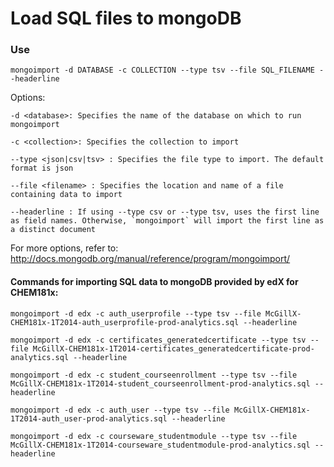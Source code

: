 # Load SQL files to mongoDB

### Use

```
mongoimport -d DATABASE -c COLLECTION --type tsv --file SQL_FILENAME --headerline
```
Options:

    -d <database>: Specifies the name of the database on which to run mongoimport

    -c <collection>: Specifies the collection to import

    --type <json|csv|tsv> : Specifies the file type to import. The default format is json

    --file <filename> : Specifies the location and name of a file containing data to import

    --headerline : If using --type csv or --type tsv, uses the first line as field names. Otherwise, `mongoimport` will import the first line as a distinct document
    
For more options, refer to: <http://docs.mongodb.org/manual/reference/program/mongoimport/>

#### Commands for importing SQL data to mongoDB provided by edX for CHEM181x:

```
mongoimport -d edx -c auth_userprofile --type tsv --file McGillX-CHEM181x-1T2014-auth_userprofile-prod-analytics.sql --headerline

mongoimport -d edx -c certificates_generatedcertificate --type tsv --file McGillX-CHEM181x-1T2014-certificates_generatedcertificate-prod-analytics.sql --headerline

mongoimport -d edx -c student_courseenrollment --type tsv --file McGillX-CHEM181x-1T2014-student_courseenrollment-prod-analytics.sql --headerline

mongoimport -d edx -c auth_user --type tsv --file McGillX-CHEM181x-1T2014-auth_user-prod-analytics.sql --headerline

mongoimport -d edx -c courseware_studentmodule --type tsv --file McGillX-CHEM181x-1T2014-courseware_studentmodule-prod-analytics.sql --headerline

```
